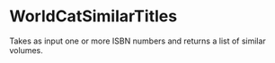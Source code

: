 # WorldCatSimilarTitles
Takes as input one or more ISBN numbers and returns a list of similar volumes.
